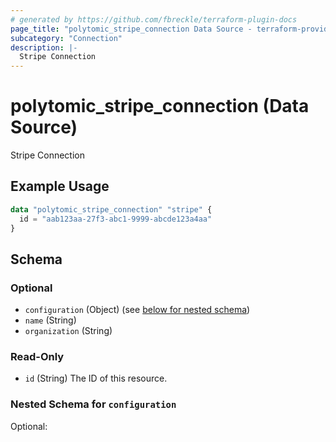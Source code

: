 ```yaml
---
# generated by https://github.com/fbreckle/terraform-plugin-docs
page_title: "polytomic_stripe_connection Data Source - terraform-provider-polytomic"
subcategory: "Connection"
description: |-
  Stripe Connection
---
```


# polytomic_stripe_connection (Data Source)

Stripe Connection

## Example Usage

```terraform
data "polytomic_stripe_connection" "stripe" {
  id = "aab123aa-27f3-abc1-9999-abcde123a4aa"
}
```

<!-- schema generated by tfplugindocs -->
## Schema

### Optional

- `configuration` (Object) (see [below for nested schema](#nestedatt--configuration))
- `name` (String)
- `organization` (String)

### Read-Only

- `id` (String) The ID of this resource.

<a id="nestedatt--configuration"></a>
### Nested Schema for `configuration`

Optional:


